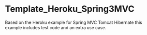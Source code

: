 Template_Heroku_Spring3MVC
==========================

Based on the Heroku example for Spring MVC Tomcat Hibernate this example includes test code and an extra use case.